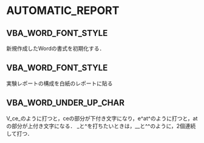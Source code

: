 # AUTOMATIC_REPORT

## VBA_WORD_FONT_STYLE
新規作成したWordの書式を初期化する．

## VBA_WORD_FONT_STYLE
実験レポートの構成を白紙のレポートに貼る

## VBA_WORD_UNDER_UP_CHAR
V_ce_のように打つと，ceの部分が下付き文字になり，e^at^のように打つと，atの部分が上付き文字になる．
_と^を打ちたいときは，__と^^のように，2個連続して打つ．
